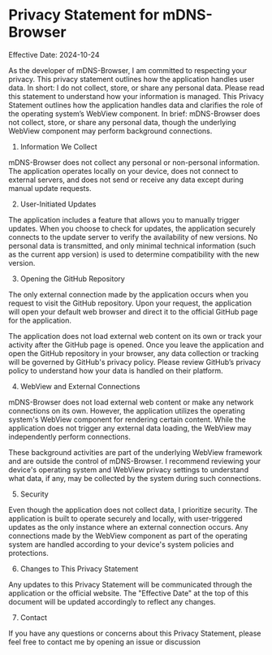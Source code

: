 # Privacy Statement for mDNS-Browser

Effective Date: 2024-10-24

As the developer of mDNS-Browser, I am committed to respecting your privacy. This privacy statement outlines how the application handles user data. In short: I do not collect, store, or share any personal data. Please read this statement to understand how your information is managed. This Privacy Statement outlines how the application handles data and clarifies the role of the operating system’s WebView component. In brief: mDNS-Browser does not collect, store, or share any personal data, though the underlying WebView component may perform background connections.

1. Information We Collect

mDNS-Browser does not collect any personal or non-personal information. The application operates locally on your device, does not connect to external servers, and does not send or receive any data except during manual update requests.

2. User-Initiated Updates

The application includes a feature that allows you to manually trigger updates. When you choose to check for updates, the application securely connects to the update server to verify the availability of new versions. No personal data is transmitted, and only minimal technical information (such as the current app version) is used to determine compatibility with the new version.

3. Opening the GitHub Repository

The only external connection made by the application occurs when you request to visit the GitHub repository. Upon your request, the application will open your default web browser and direct it to the official GitHub page for the application.

The application does not load external web content on its own or track your activity after the GitHub page is opened. Once you leave the application and open the GitHub repository in your browser, any data collection or tracking will be governed by GitHub's privacy policy. Please review GitHub’s privacy policy to understand how your data is handled on their platform.

4. WebView and External Connections

mDNS-Browser does not load external web content or make any network connections on its own. However, the application utilizes the operating system's WebView component for rendering certain content. While the application does not trigger any external data loading, the WebView may independently perform connections.

These background activities are part of the underlying WebView framework and are outside the control of mDNS-Browser. I recommend reviewing your device's operating system and WebView privacy settings to understand what data, if any, may be collected by the system during such connections.

5. Security

Even though the application does not collect data, I prioritize security. The application is built to operate securely and locally, with user-triggered updates as the only instance where an external connection occurs. Any connections made by the WebView component as part of the operating system are handled according to your device's system policies and protections.

6. Changes to This Privacy Statement

Any updates to this Privacy Statement will be communicated through the application or the official website. The "Effective Date" at the top of this document will be updated accordingly to reflect any changes.

7. Contact

If you have any questions or concerns about this Privacy Statement, please feel free to contact me by opening an issue or discussion
